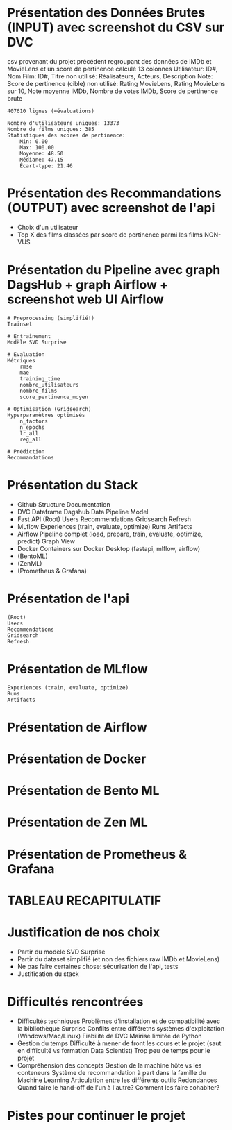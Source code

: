 # Présentation des Données Brutes (INPUT) avec screenshot du CSV sur DVC
csv provenant du projet précédent regroupant des données de IMDb et MovieLens et un score de pertinence calculé
    13 colonnes
        Utilisateur: ID#, Nom
        Film: ID#, Titre
            non utilisé: Réalisateurs, Acteurs, Description
        Note: Score de pertinence (cible)
            non utilisé: Rating MovieLens, Rating MovieLens sur 10, Note moyenne IMDb, Nombre de votes IMDb, Score de pertinence brute 

    407610 lignes (=évaluations)

    Nombre d'utilisateurs uniques: 13373
    Nombre de films uniques: 385
    Statistiques des scores de pertinence:
        Min: 0.00
        Max: 100.00
        Moyenne: 48.50
        Médiane: 47.15
        Écart-type: 21.46

# Présentation des Recommandations (OUTPUT) avec screenshot de l'api
- Choix d'un utilisateur
- Top X des films classées par score de pertinence parmi les films NON-VUS

# Présentation du Pipeline avec graph DagsHub + graph Airflow + screenshot web UI Airflow

    # Preprocessing (simplifié!)
    Trainset

    # Entraînement
    Modèle SVD Surprise

    # Evaluation
    Métriques
        rmse
        mae
        training_time
        nombre_utilisateurs
        nombre_films
        score_pertinence_moyen

    # Optimisation (Gridsearch)
    Hyperparamètres optimisés 
        n_factors
        n_epochs
        lr_all
        reg_all

    # Prédiction
    Recommandations 

# Présentation du Stack
- Github
    Structure
    Documentation
- DVC
    Dataframe
    Dagshub Data Pipeline
    Model
- Fast API
    (Root)
    Users
    Recommendations
    Gridsearch
    Refresh
- MLflow
    Experiences (train, evaluate, optimize)
    Runs
    Artifacts
- Airflow
    Pipeline complet (load, prepare, train, evaluate, optimize, predict)
    Graph View
- Docker
    Containers sur Docker Desktop (fastapi, mlflow, airflow)
- (BentoML)
- (ZenML)
- (Prometheus & Grafana)


# Présentation de l'api
    (Root)
    Users
    Recommendations
    Gridsearch
    Refresh

# Présentation de MLflow 
    Experiences (train, evaluate, optimize)
    Runs
    Artifacts

# Présentation de Airflow

# Présentation de Docker

# Présentation de Bento ML

# Présentation de Zen ML

# Présentation de Prometheus & Grafana

# TABLEAU RECAPITULATIF

# Justification de nos choix
- Partir du modèle SVD Surprise
- Partir du dataset simplifié (et non des fichiers raw IMDb et MovieLens)
- Ne pas faire certaines chose: sécurisation de l'api, tests
- Justification du stack

# Difficultés rencontrées
- Difficultés techniques
    Problèmes d'installation et de compatibilité avec la bibliothèque Surprise
    Conflits entre différetns systèmes d'exploitation (Windows/Mac/Linux)
    Fiabilité de DVC
    Maîrise limitée de Python 
- Gestion du temps
    Difficulté à mener de front les cours et le projet (saut en difficulté vs formation Data Scientist)
    Trop peu de temps pour le projet
- Compréhension des concepts 
    Gestion de la machine hôte vs les conteneurs
    Système de recommandation à part dans la famille du Machine Learning
    Articulation entre les différents outils
        Redondances
        Quand faire le hand-off de l'un à l'autre?
        Comment les faire cohabiter?

# Pistes pour continuer le projet